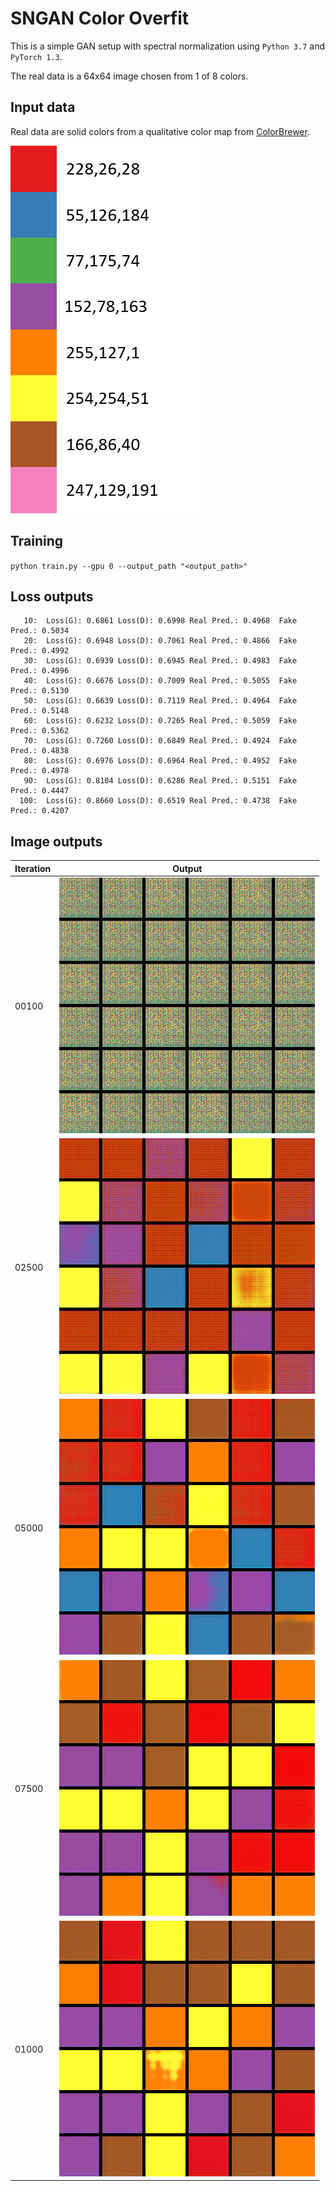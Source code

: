 # SNGAN Color Overfit

This is a simple GAN setup with spectral normalization using `Python 3.7` and `PyTorch 1.3`.

The real data is a 64x64 image chosen from 1 of 8 colors.

## Input data
Real data are solid colors from a qualitative color map from [ColorBrewer](https://colorbrewer2.org/#type=qualitative&scheme=Set1&n=8).

![real data](images/color_scheme.png)

## Training
`
python train.py --gpu 0 --output_path "<output_path>"
`

## Loss outputs
```
   10:	Loss(G): 0.6861	Loss(D): 0.6998	Real Pred.: 0.4968	Fake Pred.: 0.5034
   20:	Loss(G): 0.6948	Loss(D): 0.7061	Real Pred.: 0.4866	Fake Pred.: 0.4992
   30:	Loss(G): 0.6939	Loss(D): 0.6945	Real Pred.: 0.4983	Fake Pred.: 0.4996
   40:	Loss(G): 0.6676	Loss(D): 0.7009	Real Pred.: 0.5055	Fake Pred.: 0.5130
   50:	Loss(G): 0.6639	Loss(D): 0.7119	Real Pred.: 0.4964	Fake Pred.: 0.5148
   60:	Loss(G): 0.6232	Loss(D): 0.7265	Real Pred.: 0.5059	Fake Pred.: 0.5362
   70:	Loss(G): 0.7260	Loss(D): 0.6849	Real Pred.: 0.4924	Fake Pred.: 0.4838
   80:	Loss(G): 0.6976	Loss(D): 0.6964	Real Pred.: 0.4952	Fake Pred.: 0.4978
   90:	Loss(G): 0.8104	Loss(D): 0.6286	Real Pred.: 0.5151	Fake Pred.: 0.4447
  100:	Loss(G): 0.8660	Loss(D): 0.6519	Real Pred.: 0.4738	Fake Pred.: 0.4207
```

## Image outputs
 Iteration | Output 
--- | ---
00100 | ![fake_00100](images/fake_00100.png)
02500 | ![fake_02500](images/fake_02500.png)
05000 | ![fake_05000](images/fake_05000.png)
07500 | ![fake_07500](images/fake_07500.png)
01000 | ![fake_10000](images/fake_10000.png)
